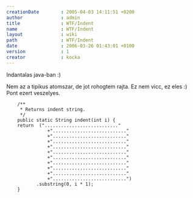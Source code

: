 ```yaml
---
creationDate        : 2005-04-03 14:11:51 +0200 
author              : admin 
title               : WTF/Indent 
name                : WTF/Indent 
layout              : wiki 
path                : WTF/Indent 
date                : 2006-03-26 01:43:01 +0100 
version             : 1 
creator             : kocka 
---
```

Indantalas java-ban :)

Nem az a tipikus atomszar, de jot rohogtem rajta. Ez nem vicc, ez eles :) Pont ezert veszelyes.

```
    /**
     * Returns indent string.
     */
    public static String indent(int i) {
	return  ("..........................."
               +"..........................."
               +"..........................."
               +"..........................."
               +"..........................."
               +"..........................."
               +"..........................."
               +"..........................."
               +"..........................."
               +"..........................."
               +"...........................")
		   .substring(0, i * 1);
    }
```
